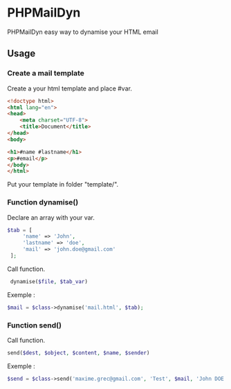 # PHPMailDyn
PHPMailDyn easy way to dynamise your HTML email


## Usage

### Create a mail template

Create a your html template and place #var.

```html
<!doctype html>
<html lang="en">
<head>
    <meta charset="UTF-8">
    <title>Document</title>
</head>
<body>

<h1>#name #lastname</h1>
<p>#email</p>
</body>
</html>
 ```

Put your template in folder "template/".

### Function dynamise()

Declare an array with your var.

```php
$tab = [
     'name' => 'John',
     'lastname' => 'doe',
     'mail' => 'john.doe@gmail.com'
 ];
 ```

Call function.

```php
 dynamise($file, $tab_var)
 ```

Exemple :

 ```php
 $mail = $class->dynamise('mail.html', $tab);
 ```

 ### Function send()

 Call function.

 ```php
 send($dest, $object, $content, $name, $sender)
 ```

 Exemple :

 ```php
 $send = $class->send('maxime.grec@gmail.com', 'Test', $mail, 'John DOE', '')
 ```